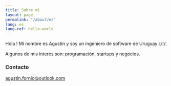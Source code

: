 ```yaml
---
title: Sobre mi
layout: page
permalink: "/about/es"
lang: es
lang-ref: hello-world
---
```


Hola ! Mi nombre es Agustin y soy un ingeniero de software de Uruguay 🇺🇾

Algunos de mis interés son: programación, startups y negocios.

### Contacto

[agustin.fornio@outlook.com](mailto:agustin.fornio@outlook.com)
